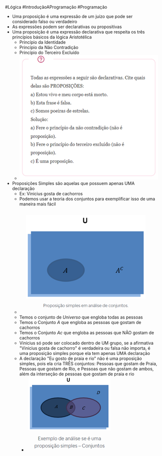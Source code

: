 #Lógica #IntroduçãoAProgramação #Programação 


- Uma proposição é uma expressão de um juízo que pode ser considerado falso ou verdadeiro
- As expressões podem ser declarativas ou propositivas
- Uma proposição é uma expressão declarativa que respeita os três princípios básicos da lógica Aristotélica
	- Princípio da Identidade
	- Princípio da Não Contradição
	- Princípio do Terceiro Excluído
	- ![](../../../../Pasted%20image%2020240409164257.png)
- Proposições Simples são aquelas que possuem apenas UMA declaração
	- Ex: Vinicius gosta de cachorros
	- Podemos usar a teoria dos conjuntos para exemplificar isso de uma maneira mais fácil
	- ![](../../../../Pasted%20image%2020240409164515.png)
	- Temos o conjunto de *Universo* que engloba todas as pessoas
	- Temos o Conjunto *A* que engloba as pessoas que gostam de cachorros
	- Temos o Conjunto *Ac* que engloba as pessoas que NÃO gostam de cachorros
	- Vinicius só pode ser colocado dentro de UM grupo, se a afirmativa "Vinicius gosta de cachorro" é verdadeira ou falsa não importa, é uma proposição simples porque ela tem apenas UMA declaração
	- A declaração "Eu gosto de praia e rio" não é uma proposição simples, pois ela cria TRÊS conjuntos: Pessoas que gostam de Praia, Pessoas que gostam de Rio, e Pessoas que não gostam de ambos, além da interseção de pessoas que gostam de praia e rio
		- ![](../../../../Pasted%20image%2020240409164954.png)
